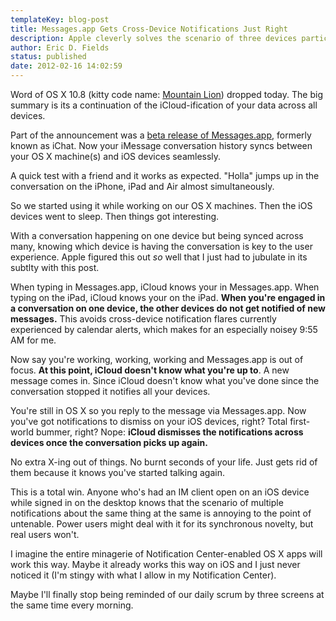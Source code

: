 ```yaml
---
templateKey: blog-post
title: Messages.app Gets Cross-Device Notifications Just Right
description: Apple cleverly solves the scenario of three devices participating in the same conversation at once.
author: Eric D. Fields
status: published
date: 2012-02-16 14:02:59
---
```


Word of OS X 10.8 (kitty code name: [Mountain Lion](http://www.apple.com/macosx/mountain-lion/)) dropped today. The big summary is its a continuation of the iCloud-ification of your data across all devices.

Part of the announcement was a [beta release of Messages.app](http://www.apple.com/macosx/mountain-lion/messages-beta/), formerly known as iChat. Now your iMessage conversation history syncs between your OS X machine(s) and iOS devices seamlessly.

A quick test with a friend and it works as expected. "Holla" jumps up in the conversation on the iPhone, iPad and Air almost simultaneously.

So we started using it while working on our OS X machines. Then the iOS devices went to sleep. Then things got interesting.

With a conversation happening on one device but being synced across many, knowing which device is having the conversation is key to the user experience. Apple figured this out _so_ well that I just had to jubulate in its subtlty with this post.

When typing in Messages.app, iCloud knows your in Messages.app. When typing on the iPad, iCloud knows your on the iPad. **When you're engaged in a conversation on one device, the other devices do not get notified of new messages.** This avoids cross-device notification flares currently experienced by calendar alerts, which makes for an especially noisey 9:55 AM for me.

Now say you're working, working, working and Messages.app is out of focus. **At this point, iCloud doesn't know what you're up to**. A new message comes in. Since iCloud doesn't know what you've done since the conversation stopped it notifies all your devices.

You're still in OS X so you reply to the message via Messages.app. Now you've got notifications to dismiss on your iOS devices, right? Total first-world bummer, right? Nope: **iCloud dismisses the notifications across devices once the conversation picks up again.**

No extra X-ing out of things. No burnt seconds of your life. Just gets rid of them because it knows you've started talking again.

This is a total win. Anyone who's had an IM client open on an iOS device while signed in on the desktop knows that the scenario of multiple notifications about the same thing at the same is annoying to the point of untenable. Power users might deal with it for its synchronous novelty, but real users won't.

I imagine the entire minagerie of Notification Center-enabled OS X apps will work this way. Maybe it already works this way on iOS and I just never noticed it (I'm stingy with what I allow in my Notification Center).

Maybe I'll finally stop being reminded of our daily scrum by three screens at the same time every morning.
